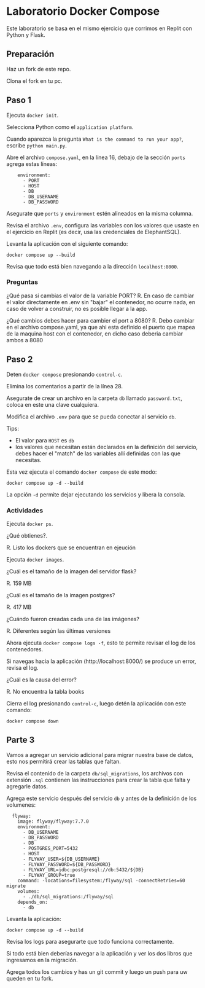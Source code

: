 # Laboratorio Docker Compose

Este laboratorio se basa en el mismo ejercicio que corrimos en Replit con Python y Flask.

## Preparación

Haz un fork de este repo.

Clona el fork en tu pc.

## Paso 1

Ejecuta `docker init`.

Selecciona Python como el `application platform`.

Cuando aparezca la pregunta `What is the command to run your app?`, escribe `python main.py`.

Abre el archivo `compose.yaml`, en la línea 16, debajo de la sección `ports` agrega estas líneas:

```
    environment:
      - PORT
      - HOST
      - DB
      - DB_USERNAME
      - DB_PASSWORD
```

Asegurate que `ports` y `environment` estén alineados en la misma columna.

Revisa el archivo `.env`, configura las variables con los valores que usaste en el ejercicio en Replit (es decir, usa las credenciales de ElephantSQL).

Levanta la aplicación con el siguiente comando:

```
docker compose up --build
```

Revisa que todo está bien navegando a la dirección `localhost:8000`.

### Preguntas

¿Qué pasa si cambias el valor de la variable PORT?
R. En caso de cambiar el valor directamente en .env sin "bajar" el contenedor, no ocurre nada, en caso de volver a construir, no es posible llegar a la app.

¿Qué cambios debes hacer para cambier el port a 8080?
R. Debo cambiar en el archivo compose.yaml, ya que ahi esta definido el puerto que mapea de la maquina host con el contenedor, en dicho caso deberia cambiar ambos a 8080

## Paso 2

Deten `docker compose` presionando `control-c`.

Elimina los comentarios a partir de la línea 28.

Asegurate de crear un archivo en la carpeta `db` llamado `password.txt`, coloca en este una clave cualquiera.

Modifica el archivo `.env` para que se pueda conectar al servicio `db`.

Tips: 
  - El valor para `HOST` es `db`
  - los valores que necesitan están declarados en la definición del servicio, debes hacer el "match" de las variables allí definidas con las que necesitas.

Esta vez ejecuta el comando `docker compose` de este modo:

```
docker compose up -d --build 
```

La opción `-d` permite dejar ejecutando los servicios y libera la consola.

### Actividades

Ejecuta `docker ps`. 

¿Qué obtienes?.

R. Listo los dockers que se encuentran en ejeución

Ejecuta `docker images`. 

¿Cuál es el tamaño de la imagen del servidor flask? 

R. 159 MB

¿Cuál es el tamaño de la imagen postgres?

R. 417 MB

¿Cuándo fueron creadas cada una de las imágenes?

R. Diferentes según las últimas versiones

Ahora ejecuta `docker compose logs -f`, esto te permite revisar el log de los contenedores.

Si navegas hacia la aplicación (http://localhost:8000/) se produce un error, revisa el log.

¿Cuál es la causa del error?

R. No encuentra la tabla books

Cierra el log presionando `control-c`, luego detén la aplicación con este comando:

```
docker compose down
```

## Parte 3

Vamos a agregar un servicio adicional para migrar nuestra base de datos, esto nos permitirá crear las tablas que faltan.

Revisa el contenido de la carpeta `db/sql_migrations`, los archivos con extensión `.sql` contienen las instrucciones para crear la tabla que falta y agregarle datos.

Agrega este servicio después del servicio `db` y antes de la definición de los volumenes:

```
  flyway:
    image: flyway/flyway:7.7.0
    environment:
      - DB_USERNAME
      - DB_PASSWORD
      - DB
      - POSTGRES_PORT=5432
      - HOST
      - FLYWAY_USER=${DB_USERNAME}
      - FLYWAY_PASSWORD=${DB_PASSWORD}
      - FLYWAY_URL=jdbc:postgresql://db:5432/${DB}
      - FLYWAY_GROUP=true
    command: -locations=filesystem:/flyway/sql -connectRetries=60 migrate
    volumes:
      - ./db/sql_migrations:/flyway/sql
    depends_on:
      - db
```

Levanta la aplicación:

```
docker compose up -d --build
```

Revisa los logs para asegurarte que todo funciona correctamente.

Si todo está bien deberías navegar a la aplicación y ver los dos libros que ingresamos en la migración.

Agrega todos los cambios y has un git commit y luego un push para uw queden en tu fork.
